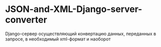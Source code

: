 # JSON-and-XML-Django-server-converter
Django-сервер осуществляющий конвертацию данных, переданных в запросе, в необходимый xml-формат и наоборот
